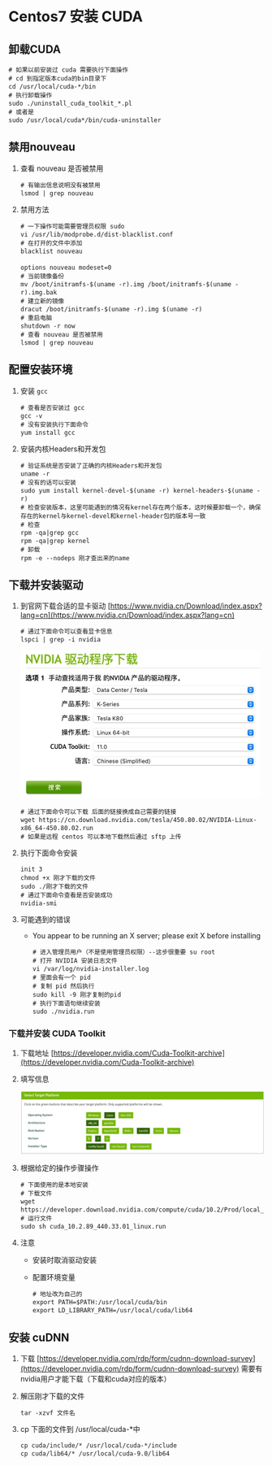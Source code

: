 # Centos7 安装 CUDA

## 卸载CUDA

```shell
# 如果以前安装过 cuda 需要执行下面操作
# cd 到指定版本cuda的bin目录下
cd /usr/local/cuda-*/bin
# 执行卸载操作
sudo ./uninstall_cuda_toolkit_*.pl
# 或者是
sudo /usr/local/cuda*/bin/cuda-uninstaller
```

## 禁用nouveau

1. 查看 nouveau 是否被禁用

    ```shell
    # 有输出信息说明没有被禁用
    lsmod | grep nouveau
    ```

2. 禁用方法

    ```shell
    # 一下操作可能需要管理员权限 sudo
    vi /usr/lib/modprobe.d/dist-blacklist.conf
    # 在打开的文件中添加
    blacklist nouveau

    options nouveau modeset=0
    # 当前镜像备份
    mv /boot/initramfs-$(uname -r).img /boot/initramfs-$(uname -r).img.bak
    # 建立新的镜像
    dracut /boot/initramfs-$(uname -r).img $(uname -r)
    # 重启电脑
    shutdown -r now
    # 查看 nouveau 是否被禁用
    lsmod | grep nouveau
    ```

## 配置安装环境

1. 安装 `gcc`

    ```shell
    # 查看是否安装过 gcc
    gcc -v
    # 没有安装执行下面命令
    yum install gcc
    ```

2. 安装内核Headers和开发包

    ```shell
    # 验证系统是否安装了正确的内核Headers和开发包
    uname -r
    # 没有的话可以安装
    sudo yum install kernel-devel-$(uname -r) kernel-headers-$(uname -r)
    # 检查安装版本，这里可能遇到的情况有kernel存在两个版本，这时候要卸载一个，确保存在的kernel与kernel-devel和kernel-header包的版本号一致
    # 检查
    rpm -qa|grep gcc
    rpm -qa|grep kernel
    # 卸载
    rpm -e --nodeps 刚才查出来的name
    ```

## 下载并安装驱动

1. 到官网下载合适的显卡驱动 [https://www.nvidia.cn/Download/index.aspx?lang=cn](https://www.nvidia.cn/Download/index.aspx?lang=cn)

    ```shell
    # 通过下面命令可以查看显卡信息
    lspci | grep -i nvidia
    ```

    ![](media/16108113198931/16108649104033.jpg)

    ```shell
    # 通过下面命令可以下载 后面的链接换成自己需要的链接
    wget https://cn.download.nvidia.com/tesla/450.80.02/NVIDIA-Linux-x86_64-450.80.02.run
    # 如果是远程 centos 可以本地下载然后通过 sftp 上传
    ```

2. 执行下面命令安装

    ```shell
    init 3
    chmod +x 刚才下载的文件
    sudo ./刚才下载的文件
    # 通过下面命令查看是否安装成功
    nvidia-smi
    ```

3. 可能遇到的错误

    + You appear to be running an X server; please exit X before installing

        ```shell
        # 进入管理员用户（不是使用管理员权限）--这步很重要 su root
        # 打开 NVIDIA 安装日志文件
        vi /var/log/nvidia-installer.log
        # 里面会有一个 pid
        # 复制 pid 然后执行
        sudo kill -9 刚才复制的pid
        # 执行下面语句继续安装
        sudo ./nvidia.run
        ```

### 下载并安装 CUDA Toolkit

1. 下载地址 [https://developer.nvidia.com/Cuda-Toolkit-archive](https://developer.nvidia.com/Cuda-Toolkit-archive)

2. 填写信息

    ![](media/16108113198931/16108659992099.jpg)

3. 根据给定的操作步骤操作

    ```shell
    # 下面使用的是本地安装
    # 下载文件
    wget https://developer.download.nvidia.com/compute/cuda/10.2/Prod/local_installers/cuda_10.2.89_440.33.01_linux.run
    # 运行文件
    sudo sh cuda_10.2.89_440.33.01_linux.run
    ```

4. 注意

    + 安装时取消驱动安装
    + 配置环境变量

        ```shell
        # 地址改为自己的
        export PATH=$PATH:/usr/local/cuda/bin
        export LD_LIBRARY_PATH=/usr/local/cuda/lib64
        ```

## 安装 cuDNN

1. 下载 [https://developer.nvidia.com/rdp/form/cudnn-download-survey](https://developer.nvidia.com/rdp/form/cudnn-download-survey) 需要有nvidia用户才能下载（下载和cuda对应的版本）
2. 解压刚才下载的文件

    ```shell
    tar -xzvf 文件名
    ```

3. cp 下面的文件到 /usr/local/cuda-*中

    ```shell
    cp cuda/include/* /usr/local/cuda-*/include
    cp cuda/lib64/* /usr/local/cuda-9.0/lib64
    ```
